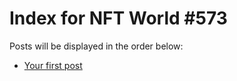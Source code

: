 # Index for NFT World #573
Posts will be displayed in the order below:

- [Your first post](./001-first.md)

